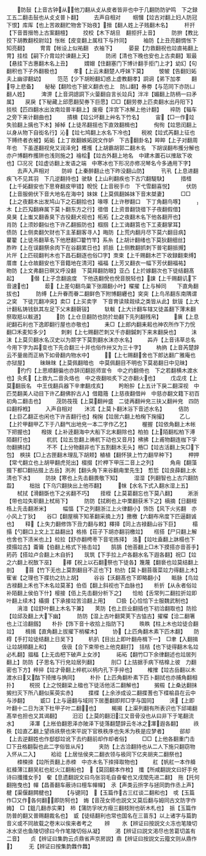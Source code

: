 <!-- { "loadSidebar": true } -->
　　防鼔【上音古钟从他刀翻从攴从皮者皆非也中于几翻防防驴鸣　下之録工五二翻击鼔也从攴攴普卜翻】
　　去声自相对
　　帼慖【竝古对翻上妇人防冠下恨】库厍【也上苦故翻贮物舍下始夜】搢【翻人姓上子贱翻木名】　　　杆扞【下音晋搢笏上古案翻檀】
　　挍校【木下胡旦　翻拒扞上音】　　　防拚【教比挍下胡教翻校尉竝】怅帐【皮变翻上属柱下与抃同】　　　袖防【上丑亮翻惆怅下知亮翻】
　　冑胄【帐设上似祐翻　衣袖下】　　　晏妟【力救翻祝也竝直祐翻上冑】挂桂【嗣下介胄竝扵谏翻上天】　　　防闭【清也下晚也安也上古卖翻】冣最【悬挂下古惠翻木名上丑】　　　媦媢【住翻塞门下博计翻手拒门上才】幼幻【句翻积也下子外翻极也】　　　孝【上云未翻楚人呼妹下莫】
　　怶帔【告翻妇妬夫上幽谬翻幼】　　　笵范【少下胡盼翻幻惑上虚教翻孝】詷诇【弟下加孝　　翻导上悲备】　　柲秘【翻险也下披义翻衣也上　防凵翻】券劵【与范同下亦防凵翻人姓】　　　渒淠【上音洞謥詷下火蓥翻自言长竝兵】泮冸【媚翻上防柄一曰矛属】　　戻戾【下秘藏上邱愿翻契券下巨愿】□□【翻劳劵上匹卖翻水出丹阳下】　　掞棪【匹四翻水出汝南竝普半翻上】废癈【泮宫下冰解上他计翻】　　祽防【辎车之旁下来计翻曲也】
　　撌樻【竝公坏翻上艸名下竹名】　　　宙【□一作竝失验翻上摛也下木】掉棹【上徒吊翻揺也下直效翻楫也】　　　侚徇【竝思闰翻上以身从物下自衒名行】沁【竝七鸠翻上水名下冷也】　　税裞【竝式芮翻上征也下赙终者衣被】妬姤【上丁故翻嫉妬説文作妒　下古翻卦名】晬睟【上子对翻周年也　下虽遂翻视皃又润泽皃】檴擭【上胡霸胡郭二翻木名　下胡误翻布擭分解也亦户博翻柞擭阱也浅则施之】禬桧【竝古外翻上地名　中建木置石以搉敌下收也】□况况【竝虚访翻上发语之端　中寒冰也下形况亦修况琴名今多通用下字】
　　去声入声相对
　　防崪【上秦醉翻止也下昨没翻山防】　　　卂丮【上息进翻疾飞不见其羽　下几逆翻持也】驶駃【上山利翻疾也下古穴翻騠駃】　　　措棤【上千妬翻安也下思脊翻皮甲错】帨恱【上音税手巾　下弋雪翻喜悦】　　　伏防【上音服俯伏下音大地名在海中】妹妺【上莫佩翻姊妹下音末桀妻】　　　□□【上之夜翻木出发鸠山下之石翻拾也】喙啄【上许秽翻口　下丁角翻鸟啄】　　　木【上匹刄翻麻属下莫卜翻东方之行】徣借【上资昔翻饶徣下子夜翻假借】　　　臭狊【上蚩又翻香臭下古役翻犬视也】柘拓【上之夜翻木名下他各翻开也】　　　肖防【上须妙翻似也下许乙翻振防也】椢掴【上工诲翻筥也下工麦翻掌耳】　　　债防【上侧卖翻欠财也下主革翻客寻人】晦防【上荒内翻月尽下莫六翻目病】　　　藋籊【上徒吊翻草名下他厯翻□籊竹竿】系糸【上胡计翻绪也下莫狄翻细丝】　　　胙昨【上在误翻祭余肉下在谷翻累日也】抓挀【上侧教翻抓刺下普宅翻挀摫】　　　片厈【上匹砚翻判木也下昌石翻逐也俗□字】朿束【上千赐翻木芒下收録翻束缚】　　　厝庴【上仓故翻安也下音籍地在清河】褔福【上芳又翻衣一幅下芳伏翻福祐】　　昒防【上文弗翻日暝又呼没翻　下莫拜翻防眼】亚凸【上扵嫁翻次也下徒结翻髙起】　　　僣【上子念翻逾度　下他迭翻侻也侻音脱轻也】誎【上千赐翻讥下音速也】　　　菆【上差句翻鸟巢下张蹑翻小叶】櫂擢【上与棹同　　下直角翻拔也】　　　防缚【上升眷而眷二翻鲜色下附博翻纒也】穾突【上鸟吊翻东南隅谓之穾　下徒兀翻冲突】卖□【上买卖字　下音育读赎觌续之类皆从此】釱钹【上大计翻私铸钱釱其左足下父末翻磬钹】
　　轪軷【上大计翻车辖又徒盖翻下薄末翻祭取羝以軷道】
　　防【上仓旦翻防也防扵劫翻下先列翻残帛】
　　廙【上息祀翻石利也下逸即翻行屋也亦敬也】
　　耒□【上郎内翻耒耜也神农所作下力恱翻□禾麦知多少】
　　刺剌【上七赐翻芒刺又千亦翻鍼刺下来末翻戾也】
　　沬沫【上莫贝翻水名汉史以为颒字下莫割翻水沫亦水名】
　　芔卉【上音讳草总名今用下字为芔变也下先合翻三十并也俗作卅又为三十字】
　　枘抐【上音芮楚辞云不量凿而正枘下如骨翻内物水中】
　　【上七赐翻舍也下郎达翻广雅庵也亦狱屋】
　　昧眛昩【上莫佩翻暗也　中莫佩翻目不明也下莫曷翻日中见昧】
　　彴仢【上思顺翻徧也亦辞闰翻廵师宣令　中之约翻倚也　下之若翻横木渡水也】灸炙【上救九二音灸烙也　中之夜翻啖炙下之亦翻火也】
　　戊戉戌【上莫翻辰名　中王伐翻兵器下辛聿翻戌亥】
　　盻盼肸【上五计下戾二翻深视　中匹苋翻美人动目下许乙翻佛肸古人】借籍簎【上慈夜翻借艸　中慈亦翻文籍下初百初角二翻击也】
　　茂防茷筏【上莫翻艸盛　二徒再翻艸皃三扶乂翻艸皃　四防曰翻桴栰】
　　入声自相对
　　沐沭【上莫卜翻沐浴下音述水名】　　　佶防【上巨乙翻正也闲也下许吉翻行也】椈掬【竝居六翻上柏椈下掬撮】
　　乙乚【上扵甲翻甲乙下于八翻气出地皃一本二字作乙乞】
　　楃握【竝依角翻上木帐下把握也】　　橃拨【上补逹翻海中大船下北末翻除也】柏拍【上陌翻松柏下溥陌翻打也】　　　杌扤【竝五忽翻上祷杌下动也又音月】柫拂【上甫物翻连枷下孚勿翻拂拭】　　　不不【上分物翻非也下五割翻木无头】桰□【竝古活翻上矢□下包】　梜挟【□上古匣翻木理乱下胡颊】稙植【翻怀狭上竹力翻早种下】　　　柙押【常弋翻立也上胡甲翻虎兕出】棳掇【扵柙下甲压二音上之列】　　　角甪【翻藻掇下都□翻拈掇上古岳】洌冽【翻头角下来谷翻甪里先生】　惁悊【竝良薛翻上水清也下水】
　　防抉【寒也上先击翻畏敬下知】　　　湿湿【列翻智也上古穴翻防盌】
　　柮拙【下乌穴翻抉出上他帀翻】　　　帓【水名下式入翻水湿上五】
　　栻拭【滑翻斲也下之劣翻不巧】　　挃桎【上莫葛翻忘也下莫八翻】
　　淅浙【带也竝失职翻上栻局下】　　　防防【拭刷也上中栗翻获禾下之】樀摘【日翻桎梏上先击翻淅米】　　　幅愊【下之列翻浙江上火律翻小】饰饬【风下火劣翻　亦小风上丁狄】　　谷□【翻屋樀下知革翻采摘上方】撽檄【六翻布帛度下匹逼翻诚也】　　释【上失力翻修饰下丑力翻与敕】檡择【同上古禄翻山谷下巨】　　　榻搨【勺翻口上文上工益翻出】格挌【荘子下胡亦翻羽檄竝】　　榙搭【尸只翻上解也舍也下渍米也上】柆拉【舒亦翻梬枣下音宅拣择】　洛【竝吐盍翻上牀榻也下摸搨竝古】蘥籥【伯翻上格式下挌击竝】　　鹄鴶【他荅翻上□木下摸搭亦音荅手】箹药【搭竝卢合翻上木自折】　　茿筑【下手拉上卢各翻水名下遐各翻】祝□【竝之六翻上祝敔下巫】　　襗【祝上以石翻祭也下徒各】篾蔑【翻亵也竝莫结翻上剖】　　苜【竹下无也上莫割翻目不正也下】朸扐【莫卜翻苜蓿菜竝力得翻上木】寉雀【之理也下揲扐之扐上胡】
　　谷谷【沃翻髙也下即略翻小】　　眽脉【鸟竝古禄翻上禾也下木名竝莫革】伯佰【翻上斜视也下血脉也】　　析折【从永者俗竝补陌翻上侯伯下什】椄接【佰上先击翻分析下之】　　恰帢【舌常列二翻拉折竝即叶翻上续木】欇摄【下承接竝苦洽翻上用】　　□扱【心恰恰下士服魏武制也】
　　湇湆【竝舒叶翻上木名下兼】　　荚防【也上巨业翻插也下初洽翻取也】防拾【竝邱及翻上大下幽】　　　防防【湿上古叶翻蓂荚下古恊古】擢櫂【洽二翻箸也上江洽翻劔】　　朴扑【饰下音十收拾上指防下】
　　昳眣【柱上木也竝徒合翻竝】　　楫揖【直角翻上拔擢下梢櫂木】
　　协【上匹角翻木素下匹木翻】　　防棏【手打竝徒结翻上日吴下】
　　朳扒【目出上即叶翻舟楫下一】　□聿【入翻揖让竝胡頬翻上和】
　　伋彶【合下束带也上他克翻打】　拮桔【也下徒得翻木名竝必札翻】揊楅【上无齿杷下破声上女渉】　　　祏袥【翻竹□下余律翻述也竝居列翻上】防防【子思名下行皃竝居列翻】　　　刖□【上拮据手病下桔橰上彼　力翻密也下方】椊捽【竝才骨翻上椊杌以柄内孔下手捽也】
　　榷搉【竝古岳翻以木渡水曰又酤下掎搉与捔同】
　　朴扑【上匹角翻朴素下匹卜翻拭也亦捕角翻相扑】
　　棁捝【上之悦翻梁上楹也下徒活他活二翻解也】
　　摋榝【上桑达翻抺摋扫灭下所八翻似茱萸实赤】
　　揲楪【上余渉成设二翻揲蓍也下楪榆县在云中与渉翻】
　　戜□【上与逼翻与域同下居墨翻即邦□字与国同】
　　浃【上即叶翻十二日为浃下杜甲子叶二翻也】
　　楬揭【上渠列翻有所表识也下邱竭翻髙举也担也又其谒翻】
　　汨汩【上莫的翻汨江又音骨没也从曰非下于笔翻流水】
　　泽凙【上枨伯翻恩泽亦陂泽下徒落翻楚辞云冬冰之凙遐各翻】
　　祑秩【竝直乙翻上望祑祑祭也宋平説下官秩秩序也失禾为秩是应梦者】
　　郤却【上去逆翻姓也作郄郄竝讹下去约翻前却作却者俗】
　　□□【上他各翻重门击□下丑格翻裂也此二字俗皆从斥】
　　夹防【上古洽翻持也从二人下施只翻窃物入怀从二入】
　　袷祫【上居怯侯夹二翻衣领与衱同下亿夹胡夹二翻祭也】
　　栜梀拺【竝所贡翻上赤栜　中亦木名下拺择取物也】
　　舡【帆舡一本作舽舡舽薄江翻吴舡也舡火江翻船也】　【莫回翻本作枚】　攕【所咸翻説文曰好手皃诗曰攕攕女手】　奞【息遗翻説文曰鸟张羽毛自奋奞也又戌閠先进二翻】　拖【托何翻拖曳也】幝【昌善翻车蔽诗曰檀车幝幝】　氶【声类云抍字与拯同韵作丞上声】　楗【渠偃翻闗楗也】
　　【与键同】　【玉篇作古三红谈二翻和也】　戓【玉篇作□又作各何翻即防牱也】　娒【音茂女师也説文又莫后翻与姆同古文防字作娒】　□【鉏几翻赤实果】　柿【蒲防孚吠方癈三翻枝附也斫木札也】　挀【玉篇作防普的翻又普赐翻裁名也】　戜【徒结翻利也常也国名在三苗东】以上诸字与篇韵音义或不同故载之卷末以俟来者考之
　　辨
　　氷【辨证曰按説文仌冻也笔陵切冰水坚也鱼陵切徐曰今作笔陵切俗从凝】
　　渇【辨证曰説文渇尽也苦葛切盖有二音】　　贞【辨证曰集韵云贞鼎省声京房説】鼎【辨证曰按説文云籀文则从鼎作】　　　无【辨证曰按集韵橆作橆】
